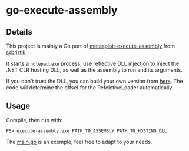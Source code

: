 # go-execute-assembly

## Details

This project is mainly a Go port of [metasploit-execute-assembly](https://github.com/b4rtik/metasploit-execute-assembly) from [@b4rtik](https://github.com/b4rtik/).

It starts a `notepad.exe` process, use reflective DLL injection to inject the .NET CLR hosting DLL, as well as the assembly to run and its arguments.

If you don't trust the DLL, you can build your own version from [here](https://github.com/b4rtik/metasploit-execute-assembly/tree/master/HostingCLR_inject).
The code will determine the offset for the RefelctiveLoader automatically.

## Usage

Compile, then  run with:
```
PS> execute-assembly.exe PATH_TO_ASSEMBLY PATH_TO_HOSTING_DLL
```

The [main.go](https://github.com/lesnuages/go-execute-assembly/blob/master/main.go) is an exemple, feel free to adapt to your needs.
